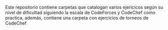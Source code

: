
Este repositorio contiene carpetas que catalogan varios ejericicos según su nivel de dificultad siguiendo la escala de CodeForces y CodeChef como practica, además, contiene una carpeta con ejercicios de torneos de CodeChef
